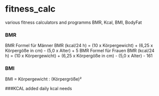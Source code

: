 # fitness_calc
various fitness calculators and programms
BMR, Kcal, BMI, BodyFat

### BMR
BMR Formel für Männer
BMR (kcal/24 h) = (10 x Körpergewicht) + (6,25 x Körpergöße in cm) - (5,0 x Alter) + 5
BMR Formel für Frauen
BMR (kcal/24 h) = (10 x Körpergewicht) + (6,25 x Körpergöße in cm) - (5,0 x Alter) - 161


### BMI
BMI = Körpergewicht : (Körpergröße)²

###KCAL
added daily kcal needs

